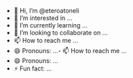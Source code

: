 - 👋 Hi, I’m @eteroatoneli
- 👀 I’m interested in ...
- 🌱 I’m currently learning ...
- 💞️ I’m looking to collaborate on ...
- 📫 How to reach me ...
- 😄 Pronouns: ...- 📫 How to reach me ...
- 😄 Pronouns: ...
- ⚡ Fun fact: ...

<!---
eteroatoneli/eteroatoneli is a ✨ special ✨ repository because its `README.md` (this file) appears on your GitHub profile.
You can click the Preview link to take a look at your changes.
--->
